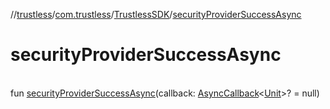//[trustless](../../../index.md)/[com.trustless](../index.md)/[TrustlessSDK](index.md)/[securityProviderSuccessAsync](security-provider-success-async.md)

# securityProviderSuccessAsync

\
fun [securityProviderSuccessAsync](security-provider-success-async.md)(callback: [AsyncCallback](../../com.trustless.utils/-async-callback/index.md)&lt;[Unit](https://kotlinlang.org/api/latest/jvm/stdlib/kotlin/-unit/index.html)&gt;? = null)
